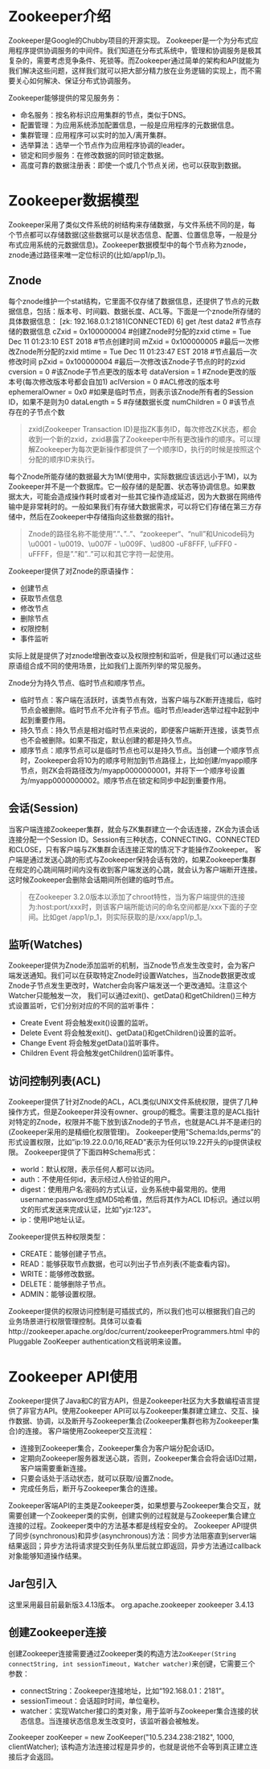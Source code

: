# Zookeeper介绍
Zookeeper是Google的Chubby项目的开源实现。
Zookeeper是一个为分布式应用程序提供协调服务的中间件。我们知道在分布式系统中，管理和协调服务是极其复杂的，需要考虑竞争条件、死锁等。而Zookeeper通过简单的架构和API就能为我们解决这些问题，这样我们就可以把大部分精力放在业务逻辑的实现上，而不需要关心如何解决、保证分布式协调服务。

Zookeeper能够提供的常见服务务：
* 命名服务：按名称标识应用集群的节点，类似于DNS。
* 配置管理：为应用系统添加配置信息，一般是应用程序的元数据信息。
* 集群管理：应用程序可以实时的加入/离开集群。
* 选举算法：选举一个节点作为应用程序协调的leader。
* 锁定和同步服务：在修改数据的同时锁定数据。
* 高度可靠的数据注册表：即使一个或几个节点关闭，也可以获取到数据。

# Zookeeper数据模型
Zookeeper采用了类似文件系统的树结构来存储数据，与文件系统不同的是，每个节点都可以存储数据(这些数据可以是状态信息、配置、位置信息等，一般是分布式应用系统的元数据信息)。Zookeeper数据模型中的每个节点称为znode，znode通过路径来唯一定位标识的(比如/app1/p_1)。

## Znode
每个znode维护一个stat结构，它里面不仅存储了数据信息，还提供了节点的元数据信息，包括：版本号、时间戳、数据长度、ACL等。下面是一个znode所存储的具体数据信息：
[zk: 192.168.0.1:2181(CONNECTED) 6] get /test
data2                                    #节点存储的数据信息
cZxid = 0x100000004                      #创建Znode时分配的zxid
ctime = Tue Dec 11 01:23:10 EST 2018     #节点创建时间
mZxid = 0x100000005                      #最后一次修改Znode所分配的zxid
mtime = Tue Dec 11 01:23:47 EST 2018     #节点最后一次修改时间
pZxid = 0x100000004                      #最后一次修改该Znode子节点的时的zxid
cversion = 0                             #该Znode子节点更改的版本号
dataVersion = 1                          #Znode更改的版本号(每次修改版本号都会自加1)
aclVersion = 0                           #ACL修改的版本号
ephemeralOwner = 0x0                     #如果是临时节点，则表示该Znode所有者的Session ID，如果不是则为0
dataLength = 5                           #存储数据长度
numChildren = 0                          #该节点存在的子节点个数

>zxid(Zookeeper Transaction ID)是指ZK事务ID，每次修改ZK状态，都会收到一个新的zxid，zxid暴露了Zookeeper中所有更改操作的顺序。可以理解Zookeeper为每次更新操作都提供了一个顺序ID，执行的时候是按照这个分配的顺序ID来执行。

每个Znode所能存储的数据最大为1M(使用中，实际数据应该远远小于1M)，以为Zookeeper并不是一个数据库。它一般存储的是配置、状态等协调信息。如果数据太大，可能会造成操作耗时或者对一些其它操作造成延迟，因为大数据在网络传输中是非常耗时的。一般如果我们有存储大数据需求，可以将它们存储在第三方存储中，然后在Zookeeper中存储指向这些数据的指针。


> Znode的路径名称不能使用”.”、”..”、“zookeeper“、“null”和Unicode码为\u0001 - \u0019、\u007F - \u009F、\ud800 -uF8FFF, \uFFF0 - uFFFF，但是”.”和”..”可以和其它字符一起使用。


Zookeeper提供了对Znode的原语操作：

* 创建节点
* 获取节点信息
* 修改节点
* 删除节点
* 权限控制
* 事件监听

实际上就是提供了对znode增删改查以及权限控制和监听，但是我们可以通过这些原语组合成不同的使用场景，比如我们上面所列举的常见服务。

Znode分为持久节点、临时节点和顺序节点。
* 临时节点：客户端在活跃时，该类节点有效，当客户端与ZK断开连接后，临时节点会被删除。临时节点不允许有子节点。临时节点leader选举过程中起到中起到重要作用。
* 持久节点：持久节点是相对临时节点来说的，即便客户端断开连接，该类节点也不会被删除。如果不指定，默认创建的都是持久节点。
* 顺序节点：顺序节点可以是临时节点也可以是持久节点。当创建一个顺序节点时，Zookeeper会将10为的顺序号附加到节点路径上，比如创建/myapp顺序节点，则ZK会将路径改为/myapp0000000001，并将下一个顺序号设置为/myapp0000000002。顺序节点在锁定和同步中起到重要作用。

## 会话(Session)

当客户端连接Zookeeper集群，就会与ZK集群建立一个会话连接，ZK会为该会话连接分配一个Session ID。Session有三种状态，CONNECTING、CONNECTED和CLOSE，只有客户端与ZK集群会话连接正常的情况下才能操作Zookeeper。
客户端是通过发送心跳的形式与Zookeeper保持会话有效的，如果Zookeeper集群在规定的心跳间隔时间内没有收到客户端发送的心跳，就会认为客户端断开连接。这时候Zookeeper会删除会话期间所创建的临时节点。

>在Zookeeper 3.2.0版本以添加了chroot特性，当为客户端提供的连接为:host:port/xxx时，则该客户端所能访问的命名空间都是/xxx下面的子空间。比如get /app1/p_1，则实际获取的是/xxx/app1/p_1。

## 监听(Watches)

Zookeeper提供为Znode添加监听的机制，当Znode节点发生改变时，会为客户端发送通知。我们可以在获取特定Znode时设置Watches，当Znode数据更改或Znode子节点发生更改时，Watcher会向客户端发送一个更改通知。注意这个Watcher只能触发一次，
我们可以通过exit()、getData()和getChildren()三种方式设置监听，它们分别对应的不同的监听事件：
* Create Event 将会触发exit()设置的监听。
* Delete Event 将会触发exit()、getData()和getChildren()设置的监听。
* Change Event 将会触发getData()监听事件。
* Children Event 将会触发getChildren()监听事件。


## 访问控制列表(ACL)
Zookeeper提供了针对Znode的ACL，ACL类似UNIX文件系统权限，提供了几种操作方式，但是Zookeeper并没有owner、group的概念。需要注意的是ACL指针对特定的Znode，权限并不能下放到该Znode的子节点，也就是ACL并不是递归的(Zookeeper采用的是精细化权限管理)。
Zookeeper使用”Schema:Ids,perms”的形式设置权限，比如”ip:19.22.0.0/16,READ”表示为任何以19.22开头的ip提供读权限。
Zookeeper提供了下面四种Schema形式：
* world：默认权限，表示任何人都可以访问。
* auth：不使用任何id，表示经过人份验证的用户。
* digest：使用用户名:密码的方式认证，业务系统中最常用的。使用username:password生成MD5哈希值，然后将其作为ACL ID标识。通过以明文的形式发送来完成认证，比如"yjz:123”。
* ip：使用IP地址认证。

Zookeeper提供五种权限类型：
* CREATE：能够创建子节点。
* READ：能够获取节点数据，也可以列出子节点列表(不能查看内容)。
* WRITE：能够修改数据。
* DELETE：能够删除子节点。
* ADMIN：能够设置权限。

Zookeeper提供的权限访问控制是可插拔式的，所以我们也可以根据我们自己的业务场景进行权限管理控制。具体可以查看http://zookeeper.apache.org/doc/current/zookeeperProgrammers.html 中的Pluggable ZooKeeper authentication文档说明来设置。


# Zookeeper API使用
Zookeeper提供了Java和C的官方API，但是Zookeeper社区为大多数编程语言提供了非官方API。使用Zookeeper API可以与Zookeeper集群建立建立、交互、操作数据、协调，以及断开与Zookeeper集合(Zookeeper集群也称为Zookeeper集合)的连接。
客户端使用Zookeeper交互流程：
* 连接到Zookeeper集合，Zookeeper集合为客户端分配会话ID。
* 定期向Zookeeper服务器发送心跳，否则，Zookeeper集合会将会话ID过期，客户端需要重新连接。
* 只要会话处于活动状态，就可以获取/设置Znode。
* 完成任务后，断开与Zookeeper集合的连接。

Zookeeper客端API的主类是Zookeeper类，如果想要与Zookeeper集合交互，就需要创建一个Zookeeper类的实例，创建实例的过程就是与Zookeeper集合建立连接的过程。Zookeeper类中的方法基本都是线程安全的。
Zookeeper API提供了同步(synchronous)和异步(asynchronous)方法：同步方法阻塞直到server端结果返回；异步方法将请求提交到任务队里后就立即返回，异步方法通过callback对象能够知道操作结果。


## Jar包引入
这里采用最目前最新版3.4.13版本。
<dependency>
    <groupId>org.apache.zookeeper</groupId>
    <artifactId>zookeeper</artifactId>
    <version>3.4.13</version>
</dependency>

## 创建Zookeeper连接
创建Zookeeper连接需要通过Zookeeper类的构造方法```ZooKeeper(String connectString, int sessionTimeout, Watcher watcher)```来创键，它需要三个参数：
* connectString：Zookeeper连接地址，比如“192.168.0.1：2181”。
* sessionTimeout：会话超时时间，单位毫秒。
* watcher：实现Watcher接口的类对象，用于监听与Zookeeper集合连接的状态信息。当连接状态信息发生改变时，该监听器会被触发。

Zookeeper zooKeeper = new ZooKeeper("10.5.234.238:2182", 1000, clientWatcher);
该构造方法连接过程是异步的，也就是说他不会等到真正建立连接后才会返回。
